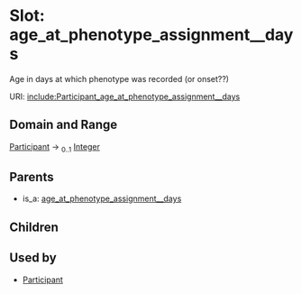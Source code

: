 
# Slot: age_at_phenotype_assignment__days


Age in days at which phenotype was recorded (or onset??)

URI: [include:Participant_age_at_phenotype_assignment__days](https://w3id.org/include/Participant_age_at_phenotype_assignment__days)


## Domain and Range

[Participant](Participant.md) &#8594;  <sub>0..1</sub> [Integer](types/Integer.md)

## Parents

 *  is_a: [age_at_phenotype_assignment__days](age_at_phenotype_assignment__days.md)

## Children


## Used by

 * [Participant](Participant.md)
